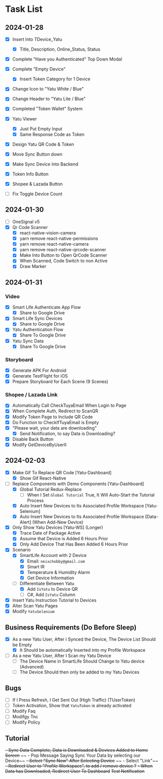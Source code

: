 # Task List

## 2024-01-28

- [x] Insert Into TDevice_Yatu
  - [x] Title, Description, Online_Status, Status
- [x] Complete "Have you Authenticated" Top Down Modal
- [x] Complete "Empty Device"
  - [x] Insert Token Category for 1 Device
- [x] Change Icon to "Yatu White / Blue"
- [x] Change Header to "Yatu Lite / Blue"

- [x] Completed "Token Wallet" System
- [x] Yatu Viewer
  - [x] Just Put Empty Input
  - [x] Same Response Code as Token
- [x] Design Yatu QR Code & Token

- [x] Move Sync Button down
- [x] Make Sync Device Into Backend
- [x] Token Info Button
- [x] Shopee & Lazada Button
- [ ] Fix Toggle Device Count

## 2024-01-30

- [ ] OneSignal v5
- [x] Qr Code Scanner
  - [x] react-native-vision-camera
  - [x] yarn remove react-native-permissions
  - [x] yarn remove react-native-camera
  - [x] yarn remove react-native-qrcode-scanner
  - [x] Make Into Button to Open QrCode Scanner
  - [x] When Scanned, Code Switch to non Active
  - [x] Draw Marker

## 2024-01-31

### Video

- [x] Smart Life Authenticate App Flow
  - [x] Share to Google Drive
- [x] Smart Life Sync Devices
  - [x] Share to Google Drive
- [x] Yatu Authentication Flow
  - [x] Share To Google Drive
- [x] Yatu Sync Data
  - [x] Share To Google Drive

### Storyboard

- [x] Generate APK For Android
- [x] Generate TestFlight for iOS
- [x] Prepare Storyboard for Each Scene (9 Scenes)

### Shopee / Lazada Link

- [x] Automatically Call CheckTuyaEmail When Login to Page
- [x] When Complete Auth, Redirect to ScanQR
- [x] Modify Token Page to Include QR Code
- [x] Do Function to CheckIfTuyaEmail is Empty
- [x] "Please wait, your data are downloading"
  - [x] Send Notification, to say Data is Downloading?

- [x] Disable Back Button
- [x] Modify GetDeviceByUserII

## 2024-02-03

- [x] Make Gif To Replace QR Code [Yatu-Dashboard]
  - [x] Show Gif React-Native
- [ ] Replace Components with Demo Components [Yatu-Dashboard]
  - [x] Global Tutorial Redux-Replace
    - [ ] When I Set `Global Tutorial` True, It Will Auto-Start the Tutorial Process
  - [x] Auto Insert New Devices to Its Associated Profile Workspace [Yatu-Selenium]
  - [x] Auto Insert New Devices to Its Associated Profile Workspace [Data-Alert] (When Add-New Device)
- [x] Only Show Yatu Devices [Yatu-WS] (Longer)
  - [x] Trace Date of Package Active
  - [x] Assume that Device is Added 6 Hours Prior
  - [x] Only Add Device That Has Been Added 6 Hours Prior
- [x] Scenario
  - [x] SmartLife Account with 2 Device
    - [x] Email: `neixchobby@gmail.com`
    - [x] Smart IR
    - [x] Temperature & Humidity Alarm
    - [x] Get Device Information
  - [ ] Differentiate Between Yatu
    - [x] Add `IsYatu` to Device QR
    - [ ] C#, Add `IsYatu` Column

- [x]  Insert Yatu Instruction Tutorial to Devices
- [x]  Alter Scan Yatu Pages
- [x]  Modify `YatuSelenium`

## Business Requirements (Do Before Sleep)

- [x] As a new Yatu User, After i Synced the Device, The Device List Should be Empty
  - [x] It Should be automatically Inserted into my Profile Workspace
- [ ] As a new Yatu User, After I Scan my Yatu Device
  - [ ] The Device Name in SmartLife Should Change to Yatu device (Advanced)
  - [ ] The Device Should then only be added to my Yatu Devices

## Bugs

- [ ] If I Press Refresh, I Get Sent Out (High Traffic) (TUserToken)
- [ ] Token Activation, Show that `YatuToken` is already activated
- [ ] Modify Faq
- [ ] Modifgy Tnc
- [ ] Modify Policy

## Tutorial

~~- Sync Data Complete, Data is Downloaded & Devices Added to Home Screen~~
~~  - Pop Message Saying Sync Your Data by selecting our Device~~
~~- Select "Sync Now" After Selecting Device~~
~~  - Select "Link"~~
~~- Redirect User to "Profile Workspace", to add / remove device ?~~
~~- When Data has Downloaded, Redirect User To Dashboard~~
~~Test Notification~~
